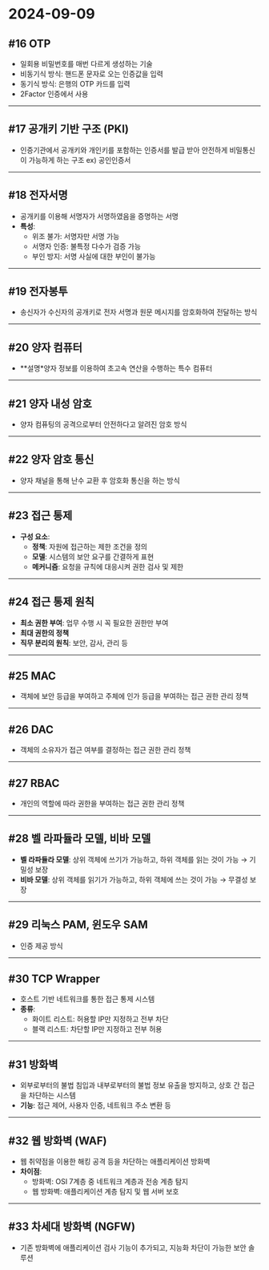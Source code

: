# 2024-09-09

## #16 OTP
- 일회용 비밀번호를 매번 다르게 생성하는 기술
- 비동기식 방식: 핸드폰 문자로 오는 인증값을 입력
- 동기식 방식: 은행의 OTP 카드를 입력
- 2Factor 인증에서 사용

---

## #17 공개키 기반 구조 (PKI)
- 인증기관에서 공개키와 개인키를 포함하는 인증서를 발급 받아 안전하게 비밀통신이 가능하게 하는 구조 ex) 공인인증서

---

## #18 전자서명
- 공개키를 이용해 서명자가 서명하였음을 증명하는 서명
- **특성**: 
  - 위조 불가: 서명자만 서명 가능
  - 서명자 인증: 불특정 다수가 검증 가능
  - 부인 방지: 서명 사실에 대한 부인이 불가능

---

## #19 전자봉투
- 송신자가 수신자의 공개키로 전자 서명과 원문 메시지를 암호화하여 전달하는 방식

---

## #20 양자 컴퓨터
- **설명*양자 정보를 이용하여 초고속 연산을 수행하는 특수 컴퓨터

---

## #21 양자 내성 암호
- 양자 컴퓨팅의 공격으로부터 안전하다고 알려진 암호 방식

---

## #22 양자 암호 통신
- 양자 채널을 통해 난수 교환 후 암호화 통신을 하는 방식

---

## #23 접근 통제
- **구성 요소**:
  - **정책**: 자원에 접근하는 제한 조건을 정의
  - **모델**: 시스템의 보안 요구를 간결하게 표현
  - **메커니즘**: 요청을 규칙에 대응시켜 권한 검사 및 제한

---

## #24 접근 통제 원칙
- **최소 권한 부여**: 업무 수행 시 꼭 필요한 권한만 부여
- **최대 권한의 정책**
- **직무 분리의 원칙**: 보안, 감사, 관리 등

---

## #25 MAC
- 객체에 보안 등급을 부여하고 주체에 인가 등급을 부여하는 접근 권한 관리 정책

---

## #26 DAC
- 객체의 소유자가 접근 여부를 결정하는 접근 권한 관리 정책

---

## #27 RBAC
- 개인의 역할에 따라 권한을 부여하는 접근 권한 관리 정책

---

## #28 벨 라파듈라 모델, 비바 모델
- **벨 라파듈라 모델**: 상위 객체에 쓰기가 가능하고, 하위 객체를 읽는 것이 가능 → 기밀성 보장
- **비바 모델**: 상위 객체를 읽기가 가능하고, 하위 객체에 쓰는 것이 가능 → 무결성 보장

---

## #29 리눅스 PAM, 윈도우 SAM
- 인증 제공 방식

---

## #30 TCP Wrapper
- 호스트 기반 네트워크를 통한 접근 통제 시스템
- **종류**:
  - 화이트 리스트: 허용할 IP만 지정하고 전부 차단
  - 블랙 리스트: 차단할 IP만 지정하고 전부 허용

---

## #31 방화벽
- 외부로부터의 불법 침입과 내부로부터의 불법 정보 유출을 방지하고, 상호 간 접근을 차단하는 시스템
- **기능**: 접근 제어, 사용자 인증, 네트워크 주소 변환 등

---

## #32 웹 방화벽 (WAF)
- 웹 취약점을 이용한 해킹 공격 등을 차단하는 애플리케이션 방화벽
- **차이점**: 
  - 방화벽: OSI 7계층 중 네트워크 계층과 전송 계층 탐지
  - 웹 방화벽: 애플리케이션 계층 탐지 및 웹 서버 보호

---

## #33 차세대 방화벽 (NGFW)
- 기존 방화벽에 애플리케이션 검사 기능이 추가되고, 지능화 차단이 가능한 보안 솔루션
